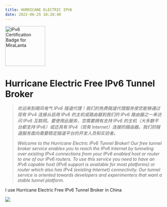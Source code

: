 ```yaml
---
title: HURRICANE ELECTRIC IPV6
date: 2022-06-25 10:28:40
---
```


<img src="//ipv6.he.net/certification/create_badge.php?pass_name=MiraLanta&amp;badge=1" style="border: 0; width: 128px; height: 128px" alt="IPv6 Certification Badge for MiraLanta"></img>

# Hurricane Electric Free IPv6 Tunnel Broker

<div class="info">

> *欢迎来到飓风电气 IPv6 隧道代理！我们的免费隧道代理服务使您能够通过现有 IPv4 连接从启用 IPv6 的主机或路由器到我们的 IPv6 路由器之一来访问 IPv6 互联网。要使用此服务，您需要拥有支持 IPv6 的主机（大多数平台都支持 IPv6）或还具有 IPv4（现有 Internet）连接的路由器。我们的隧道服务面向需要稳定隧道平台的开发人员和实验者。*
>
> *Welcome to the Hurricane Electric IPv6 Tunnel Broker! Our free tunnel broker service enables you to reach the IPv6 Internet by tunneling over existing IPv4 connections from your IPv6 enabled host or router to one of our IPv6 routers. To use this service you need to have an IPv6 capable host (IPv6 support is available for most platforms) or router which also has IPv4 (existing Internet) connectivity. Our tunnel service is oriented towards developers and experimenters that want a stable tunnel platform.*

</div>

I use Hurricane Electric Free IPv6 Tunnel Broker in China

![](https://pic.lanta.cyou/img/2022-06-25_10-34.png)